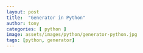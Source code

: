 ```yaml
---
layout: post
title:  "Generator in Python"
author: tony
categories: [ python ]
image: assets/images/python/generator-python.jpg
tags: [python, generator]
---
```

